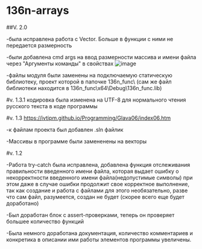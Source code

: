# 136n-arrays
##V. 2.0

-была исправлена работа с Vector. Больше  в функции с ними не передается размерность

-были добавлена cmd args на ввод размерности массива и имени файла через "Аргументы команды" в свойствах
![image](https://github.com/YudinDP/136n-arrays/assets/146605173/85489e6e-ee3b-436d-bab7-efaa4e2a60cd)

-файлы модуля были заменены на подключаемую статическую библиотеку, проект которой в папочке 136n_func\    (сам же файл библиотеки находится в 136n_func\x64\Debug\136n_func.lib)


#v. 1.3.1 кодировка была изменена на UTF-8 для нормального чтения русского текста в коде программы

#v. 1.3    https://ivtipm.github.io/Programming/Glava06/index06.htm

-к файлам проекта был добавлен .sln файлик

-Массивы в программе были замененены на векторы


#v. 1.2

-Работа try-catch была исправлена, добавлена функция отслеживания правильности введенного имени файла, которая выдает ошибку о некорректности введенного имени файла(недопустимые символы)
при этом даже в случае ошибки продолжит свое корректное выполнение, так как создание и работа с файлами для этого необязательно, разве что сам файл, разумеется, создан не будет
(скорее всего еще будет доработано)

-Был доработан блок с assert-проверками, теперь он проверяет большее количество функций

-Была немного доработана документация, количество комментариев и конкретика в описании ими работы элементов программы увеличены.
